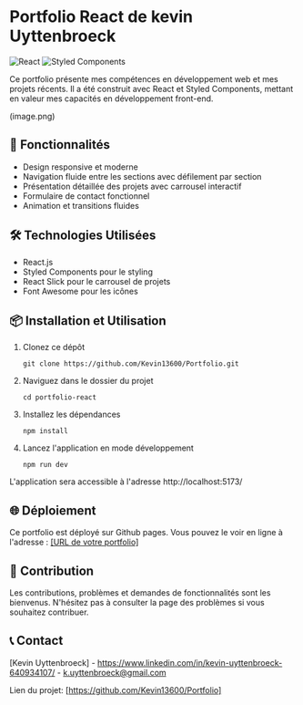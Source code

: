 # Portfolio React de kevin Uyttenbroeck

![React](https://img.shields.io/badge/React-20232A?style=for-the-badge&logo=react&logoColor=61DAFB)
![Styled Components](https://img.shields.io/badge/styled--components-DB7093?style=for-the-badge&logo=styled-components&logoColor=white)

Ce portfolio présente mes compétences en développement web et mes projets récents. Il a été construit avec React et Styled Components, mettant en valeur mes capacités en développement front-end.

(image.png)

## 🚀 Fonctionnalités

- Design responsive et moderne
- Navigation fluide entre les sections avec défilement par section
- Présentation détaillée des projets avec carrousel interactif
- Formulaire de contact fonctionnel
- Animation et transitions fluides

## 🛠️ Technologies Utilisées

- React.js
- Styled Components pour le styling
- React Slick pour le carrousel de projets
- Font Awesome pour les icônes

## 📦 Installation et Utilisation

1. Clonez ce dépôt
   ```
   git clone https://github.com/Kevin13600/Portfolio.git
   ```
2. Naviguez dans le dossier du projet
   ```
   cd portfolio-react
   ```
3. Installez les dépendances
   ```
   npm install
   ```
4. Lancez l'application en mode développement
   ```
   npm run dev
   ```

L'application sera accessible à l'adresse http://localhost:5173/

## 🌐 Déploiement

Ce portfolio est déployé sur Github pages. Vous pouvez le voir en ligne à l'adresse : [\[URL de votre portfolio\]](https://kevin13600.github.io/Portfolio/)

## 🤝 Contribution

Les contributions, problèmes et demandes de fonctionnalités sont les bienvenus. N'hésitez pas à consulter la page des problèmes si vous souhaitez contribuer.



## 📞 Contact

[Kevin Uyttenbroeck] - https://www.linkedin.com/in/kevin-uyttenbroeck-640934107/ - k.uyttenbroeck@gmail.com

Lien du projet: [https://github.com/Kevin13600/Portfolio]
